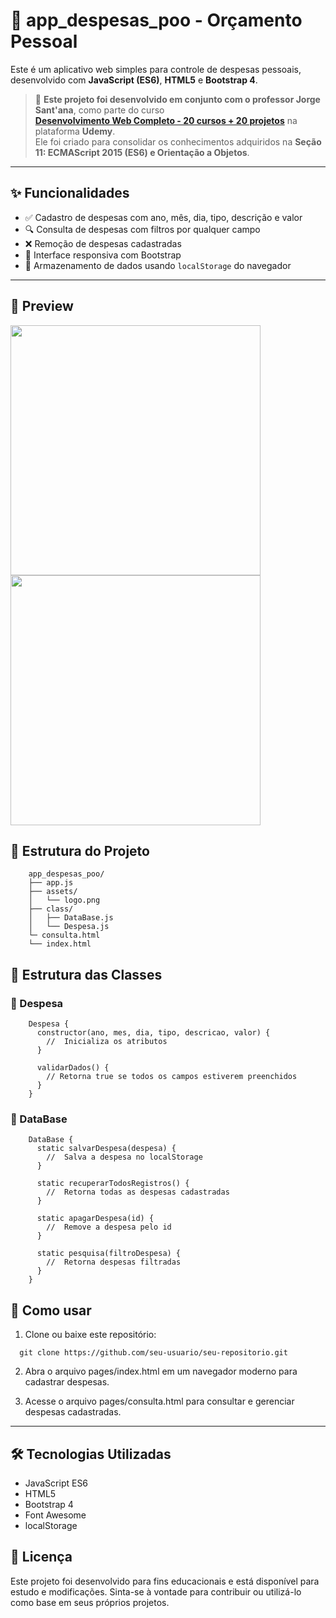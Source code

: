 # 💸 app_despesas_poo - Orçamento Pessoal

Este é um aplicativo web simples para controle de despesas pessoais, desenvolvido com **JavaScript (ES6)**, **HTML5** e **Bootstrap 4**.

> 📘 **Este projeto foi desenvolvido em conjunto com o professor Jorge Sant'ana**, como parte do curso  
> **[Desenvolvimento Web Completo - 20 cursos + 20 projetos](https://www.udemy.com/course/web-completo/?couponCode=KEEPLEARNINGBR)** na plataforma **Udemy**.  
> Ele foi criado para consolidar os conhecimentos adquiridos na **Seção 11: ECMAScript 2015 (ES6) e Orientação a Objetos**.

---

## ✨ Funcionalidades

- ✅ Cadastro de despesas com ano, mês, dia, tipo, descrição e valor  
- 🔍 Consulta de despesas com filtros por qualquer campo  
- ❌ Remoção de despesas cadastradas  
- 📱 Interface responsiva com Bootstrap  
- 💾 Armazenamento de dados usando `localStorage` do navegador

---

## 📸 Preview
<div>
    <img src="https://github.com/user-attachments/assets/a76750ea-1f09-42a0-8fe1-c88e67c40a39" width="400" height="auto" display="block">
    <img src="https://github.com/user-attachments/assets/12f3961e-f147-41b2-8430-89785964cdea" width="400" height="auto" display="block">
</div>

    


## 📁 Estrutura do Projeto

```plaintext
    app_despesas_poo/
    ├── app.js                     
    ├── assets/
    │   └── logo.png               
    ├── class/
    │   ├── DataBase.js           
    │   └── Despesa.js            
    └─ consulta.html 
    └── index.html       

```

## 🧱 Estrutura das Classes

### 📄 Despesa
```plaintext
    Despesa {
      constructor(ano, mes, dia, tipo, descricao, valor) {
        //  Inicializa os atributos
      }

      validarDados() {
        // Retorna true se todos os campos estiverem preenchidos
      }
    }
```
### 💾 DataBase
```plaintext
    DataBase {
      static salvarDespesa(despesa) {
        //  Salva a despesa no localStorage
      }

      static recuperarTodosRegistros() {
        //  Retorna todas as despesas cadastradas
      }

      static apagarDespesa(id) {
        //  Remove a despesa pelo id
      }

      static pesquisa(filtroDespesa) {
        //  Retorna despesas filtradas
      }
    }
```
## 🚀 Como usar

1. Clone ou baixe este repositório:

  ```
    git clone https://github.com/seu-usuario/seu-repositorio.git
  ``` 
2. Abra o arquivo pages/index.html em um navegador moderno para cadastrar despesas.

3. Acesse o arquivo pages/consulta.html para consultar e gerenciar despesas cadastradas.

---


## 🛠️ Tecnologias Utilizadas

- JavaScript ES6
- HTML5
- Bootstrap 4
- Font Awesome
- localStorage

## 📝 Licença

Este projeto foi desenvolvido para fins educacionais e está disponível para estudo e modificações.
Sinta-se à vontade para contribuir ou utilizá-lo como base em seus próprios projetos.






